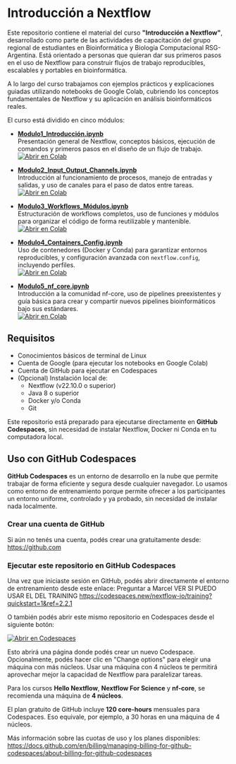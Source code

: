 # Introducción a Nextflow


Este repositorio contiene el material del curso **"Introducción a Nextflow"**, desarrollado como parte de las actividades de capacitación del grupo regional de estudiantes en Bioinformática y Biología Computacional RSG-Argentina. Está orientado a personas que quieran dar sus primeros pasos en el uso de Nextflow para construir flujos de trabajo reproducibles, escalables y portables en bioinformática.

A lo largo del curso trabajamos con ejemplos prácticos y explicaciones guiadas utilizando notebooks de Google Colab, cubriendo los conceptos fundamentales de Nextflow y su aplicación en análisis bioinformáticos reales.

El curso está dividido en cinco módulos:

- **[Modulo1_Introducción.ipynb](Modulo1_Introducción.ipynb)**  
  Presentación general de Nextflow, conceptos básicos, ejecución de comandos y primeros pasos en el diseño de un flujo de trabajo.  
  [![Abrir en Colab](https://colab.research.google.com/assets/colab-badge.svg)](https://colab.research.google.com/github/garciafranciscomartn/nextflow_intro_rsg/blob/main/Modulo1_Introducción.ipynb)

- **[Modulo2_Input_Output_Channels.ipynb](Modulo2_Input_Output_Channels.ipynb)**  
  Introducción al funcionamiento de procesos, manejo de entradas y salidas, y uso de canales para el paso de datos entre tareas.  
  [![Abrir en Colab](https://colab.research.google.com/assets/colab-badge.svg)](https://colab.research.google.com/github/garciafranciscomartn/nextflow_intro_rsg/blob/main/Modulo2_Input_Output_Channels.ipynb)

- **[Modulo3_Workflows_Módulos.ipynb](Modulo3_Workflows_Módulos.ipynb)**  
  Estructuración de workflows completos, uso de funciones y módulos para organizar el código de forma reutilizable y mantenible.  
  [![Abrir en Colab](https://colab.research.google.com/assets/colab-badge.svg)](https://colab.research.google.com/github/garciafranciscomartn/nextflow_intro_rsg/blob/main/Modulo3_Workflows_Módulos.ipynb)

- **[Modulo4_Containers_Config.ipynb](Modulo4_Containers_Config.ipynb)**  
  Uso de contenedores (Docker y Conda) para garantizar entornos reproducibles, y configuración avanzada con `nextflow.config`, incluyendo perfiles.  
  [![Abrir en Colab](https://colab.research.google.com/assets/colab-badge.svg)](https://colab.research.google.com/github/garciafranciscomartn/nextflow_intro_rsg/blob/main/Modulo4_Containers_Config.ipynb)

- **[Modulo5_nf_core.ipynb](Modulo5_nf_core.ipynb)**  
  Introducción a la comunidad nf-core, uso de pipelines preexistentes y guía básica para crear y compartir nuevos pipelines bioinformáticos bajo sus estándares.  
  [![Abrir en Colab](https://colab.research.google.com/assets/colab-badge.svg)](https://colab.research.google.com/github/garciafranciscomartn/nextflow_intro_rsg/blob/main/Modulo5_nf_core.ipynb)

## Requisitos

- Conocimientos básicos de terminal de Linux
- Cuenta de Google (para ejecutar los notebooks en Google Colab)
- Cuenta de GitHub para ejecutar en Codespaces
- (Opcional) Instalación local de:
  - Nextflow (v22.10.0 o superior)
  - Java 8 o superior
  - Docker y/o Conda
  - Git

Este repositorio está preparado para ejecutarse directamente en **GitHub Codespaces**, sin necesidad de instalar Nextflow, Docker ni Conda en tu computadora local.

## Uso con GitHub Codespaces

**GitHub Codespaces** es un entorno de desarrollo en la nube que permite trabajar de forma eficiente y segura desde cualquier navegador. Lo usamos como entorno de entrenamiento porque permite ofrecer a los participantes un entorno uniforme, controlado y ya probado, sin necesidad de instalar nada localmente.

### Crear una cuenta de GitHub

Si aún no tenés una cuenta, podés crear una gratuitamente desde:  
https://github.com

### Ejecutar este repositorio en GitHub Codespaces

Una vez que iniciaste sesión en GitHub, podés abrir directamente el entorno de entrenamiento desde este enlace:
Preguntar a Marcel  VER SI PUEDO USAR EL DEL TRAINING 
https://codespaces.new/nextflow-io/training?quickstart=1&ref=2.2.1

O también podés abrir este mismo repositorio en Codespaces desde el siguiente botón:

[![Abrir en Codespaces](https://github.com/codespaces/badge.svg)](https://github.com/codespaces/new?template_repository=garciafranciscomartn/nextflow_intro_rsg)

Esto abrirá una página donde podés crear un nuevo Codespace. Opcionalmente, podés hacer clic en "Change options" para elegir una máquina con más núcleos. Usar una máquina con 4 núcleos te permitirá aprovechar mejor la capacidad de Nextflow para paralelizar tareas.

Para los cursos **Hello Nextflow**, **Nextflow For Science** y **nf-core**, se recomienda una máquina de **4 núcleos**.

El plan gratuito de GitHub incluye **120 core-hours** mensuales para Codespaces. Eso equivale, por ejemplo, a 30 horas en una máquina de 4 núcleos.

Más información sobre las cuotas de uso y los planes disponibles:  
https://docs.github.com/en/billing/managing-billing-for-github-codespaces/about-billing-for-github-codespaces
```
